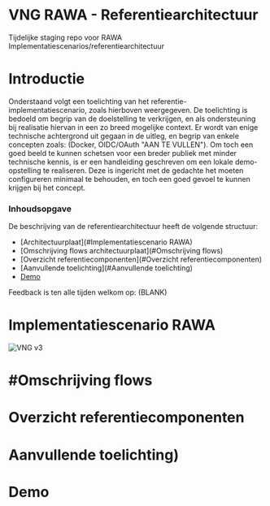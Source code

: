 # VNG RAWA - Referentiearchitectuur
Tijdelijke staging repo voor RAWA Implementatiescenarios/referentiearchitectuur

# Introductie

Onderstaand volgt een toelichting van het referentie-implementatiescenario, zoals hierboven weergegeven. De toelichting is bedoeld om begrip van de doelstelling te verkrijgen, en als ondersteuning bij realisatie hiervan in een zo breed mogelijke context. Er wordt van enige technische achtergrond uit gegaan in de uitleg, en begrip van enkele concepten zoals: (Docker, OIDC/OAuth "AAN TE VULLEN"). Om toch een goed beeld te kunnen schetsen voor een breder publiek met minder technische kennis, is er een handleiding geschreven om een lokale demo-opstelling te realiseren. Deze is ingericht met de gedachte het moeten configureren minimaal te behouden, en toch een goed gevoel te kunnen krijgen bij het concept.

### Inhoudsopgave
De beschrijving van de referentiearchitectuur heeft de volgende structuur:

- [Architectuurplaat](#Implementatiescenario RAWA)
- [Omschrijving flows architectuurplaat](#Omschrijving flows)
- [Overzicht referentiecomponenten](#Overzicht referentiecomponenten)
- [Aanvullende toelichting](#Aanvullende toelichting)
- [Demo](#Demo)

Feedback is ten alle tijden welkom op: (BLANK)

# Implementatiescenario RAWA

![VNG v3](https://user-images.githubusercontent.com/92762874/167464958-f43bbec7-0c0e-407f-b6cf-7f6439505768.jpg)

# #Omschrijving flows

# Overzicht referentiecomponenten

# Aanvullende toelichting)

# Demo
